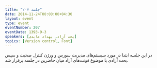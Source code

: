 ```yaml
---
title: "جلسه ۲۰۷"
date: 2014-11-24T00:00:00+04:30
layout: event
type: event
eventNumber: 207
eventDate: 1393-9-3
speakers: [بحث آزاد, بهداد عابدی]
topics: [Version control, Font]
---
```

در این جلسه ابتدا در مورد سیستم‌های مدیریت سورس و ورژن کنترل صحبت و سپس بحث آزادی با موضوع فونت‌های آزاد میان حاضرین در جلسه برقرار شد.